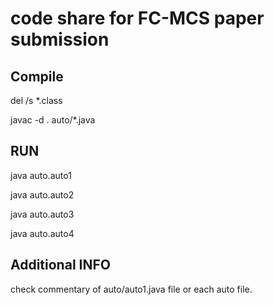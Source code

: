 # code share for FC-MCS paper submission 

## Compile
del /s *.class 

javac -d . auto/*.java

## RUN
java auto.auto1 

java auto.auto2 

java auto.auto3 

java auto.auto4 

## Additional INFO

check commentary of auto/auto1.java file or each auto file.
